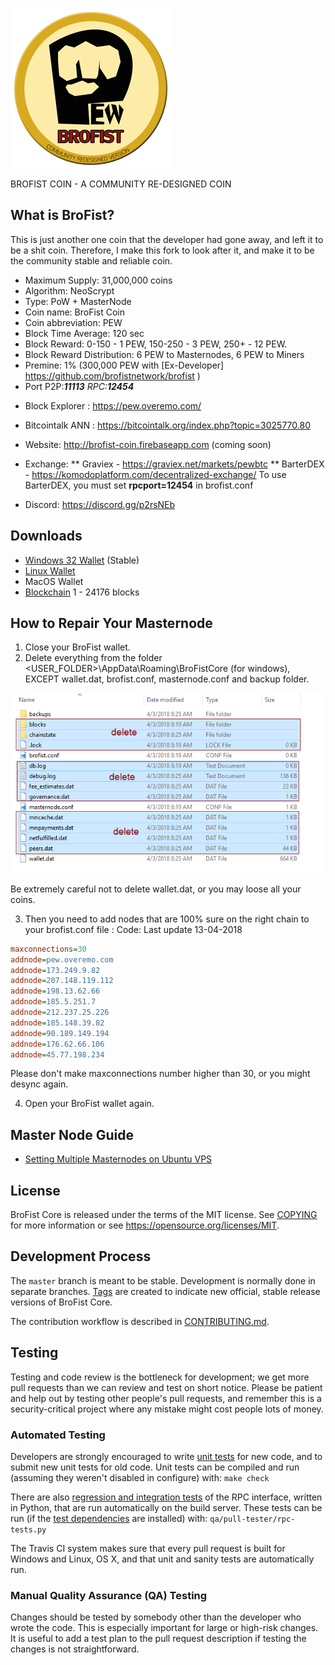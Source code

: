 ![Brofist Logo](/src/qt/res/icons/bitcoin.png)

BROFIST COIN - A COMMUNITY RE-DESIGNED COIN 

What is BroFist?
----------------

This is just another one coin that the developer had gone away, and left it to be a shit coin.
Therefore, I make this fork to look after it, and make it to be the community stable and reliable coin.

- Maximum Supply: 31,000,000 coins
- Algorithm: NeoScrypt
- Type: PoW + MasterNode
- Coin name: BroFist Coin
- Coin abbreviation: PEW
- Block Time Average: 120 sec
- Block Reward: 0-150 - 1 PEW, 150-250 - 3 PEW, 250+ - 12 PEW. 
- Block Reward Distribution: 6 PEW to Masternodes, 6 PEW to Miners
- Premine: 1% (300,000 PEW with [Ex-Developer] https://github.com/brofistnetwork/brofist )
- Port P2P:***11113** RPC:**12454***

* Block Explorer : https://pew.overemo.com/
* Bitcointalk ANN : https://bitcointalk.org/index.php?topic=3025770.80 
* Website: http://brofist-coin.firebaseapp.com  (coming soon)
* Exchange: 
  ** Graviex - https://graviex.net/markets/pewbtc
  ** BarterDEX - https://komodoplatform.com/decentralized-exchange/
     To use BarterDEX, you must set **rpcport=12454** in brofist.conf 

* Discord: https://discord.gg/p2rsNEb

Downloads
----------------
* [Windows 32 Wallet](https://github.com/modcrypto/brofist/releases/download/1.1/brofist32-qt.zip) (Stable)
* [Linux Wallet](https://github.com/modcrypto/brofist/releases/download/1.1/brofishd_ubuntu.1.1.tar.gz)
* MacOS Wallet
* [Blockchain](https://github.com/modcrypto/brofist/releases/download/1.0/brofist_blockchain_24176.zip) 1 - 24176 blocks

How to Repair Your Masternode
------------------------
1. Close your BroFist wallet.
2. Delete everything from the folder <USER_FOLDER>\AppData\Roaming\BroFistCore (for windows), 
   EXCEPT wallet.dat, brofist.conf, masternode.conf and backup folder.

![Sample Screen](/doc/brofist_doc/step1.png)

Be extremely careful not to delete wallet.dat, or you may loose all your coins.

3. Then you need to add nodes that are 100% sure on the right chain to your brofist.conf file :
Code: Last update 13-04-2018 
```ini
maxconnections=30
addnode=pew.overemo.com
addnode=173.249.9.82
addnode=207.148.119.112
addnode=198.13.62.66
addnode=185.5.251.7
addnode=212.237.25.226
addnode=185.148.39.82
addnode=90.189.149.194
addnode=176.62.66.106
addnode=45.77.198.234

```
Please don't make maxconnections number higher than 30, or you might desync again.

4. Open your BroFist wallet again.

Master Node Guide
----------------
* [Setting Multiple Masternodes on Ubuntu VPS](https://github.com/modcrypto/brofist/blob/master/doc/masternode_multi.md)


License
-------

BroFist Core is released under the terms of the MIT license. See [COPYING](COPYING) for more
information or see https://opensource.org/licenses/MIT.

Development Process
-------------------

The `master` branch is meant to be stable. Development is normally done in separate branches.
[Tags](https://github.com/brofistcoin/brofist/tags) are created to indicate new official,
stable release versions of BroFist Core.

The contribution workflow is described in [CONTRIBUTING.md](CONTRIBUTING.md).

Testing
-------

Testing and code review is the bottleneck for development; we get more pull
requests than we can review and test on short notice. Please be patient and help out by testing
other people's pull requests, and remember this is a security-critical project where any mistake might cost people
lots of money.

### Automated Testing

Developers are strongly encouraged to write [unit tests](/doc/unit-tests.md) for new code, and to
submit new unit tests for old code. Unit tests can be compiled and run
(assuming they weren't disabled in configure) with: `make check`

There are also [regression and integration tests](/qa) of the RPC interface, written
in Python, that are run automatically on the build server.
These tests can be run (if the [test dependencies](/qa) are installed) with: `qa/pull-tester/rpc-tests.py`

The Travis CI system makes sure that every pull request is built for Windows
and Linux, OS X, and that unit and sanity tests are automatically run.

### Manual Quality Assurance (QA) Testing

Changes should be tested by somebody other than the developer who wrote the
code. This is especially important for large or high-risk changes. It is useful
to add a test plan to the pull request description if testing the changes is
not straightforward.
